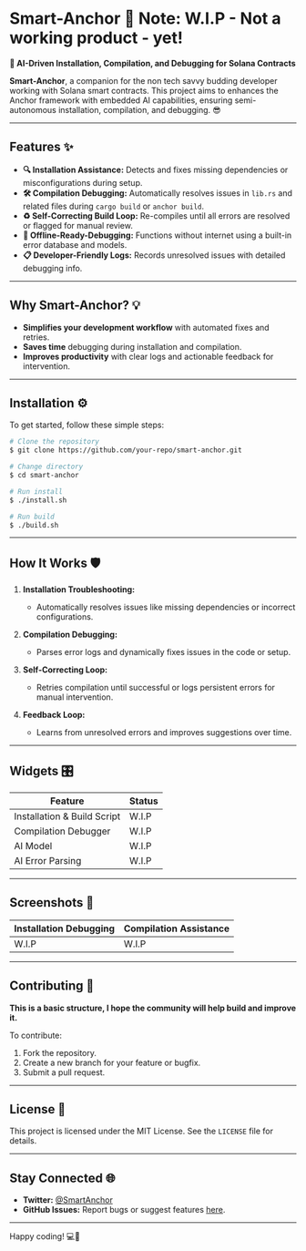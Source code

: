 # **Smart-Anchor** 🚀 Note: W.I.P - Not a working product - yet!

**🔧 AI-Driven Installation, Compilation, and Debugging for Solana Contracts**

**Smart-Anchor**, a companion for the non tech savvy budding developer working with Solana smart contracts. This project aims to enhances the Anchor framework with embedded AI capabilities, ensuring semi-autonomous installation, compilation, and debugging. 😎

---

## **Features** ✨

- **🔍 Installation Assistance:** Detects and fixes missing dependencies or misconfigurations during setup.
- **🛠 Compilation Debugging:** Automatically resolves issues in `lib.rs` and related files during `cargo build` or `anchor build`.
- **♻️ Self-Correcting Build Loop:** Re-compiles until all errors are resolved or flagged for manual review.
- **💾 Offline-Ready-Debugging:** Functions without internet using a built-in error database and models.
- **📋 Developer-Friendly Logs:** Records unresolved issues with detailed debugging info.

---

## **Why Smart-Anchor?** 💡

- **Simplifies your development workflow** with automated fixes and retries.
- **Saves time** debugging during installation and compilation.
- **Improves productivity** with clear logs and actionable feedback for intervention.

---

## **Installation** ⚙️

To get started, follow these simple steps:

```bash
# Clone the repository
$ git clone https://github.com/your-repo/smart-anchor.git

# Change directory
$ cd smart-anchor

# Run install
$ ./install.sh

# Run build
$ ./build.sh


```

---

## **How It Works** 🛡️

1. **Installation Troubleshooting:**

   - Automatically resolves issues like missing dependencies or incorrect configurations.

2. **Compilation Debugging:**

   - Parses error logs and dynamically fixes issues in the code or setup.

3. **Self-Correcting Loop:**

   - Retries compilation until successful or logs persistent errors for manual intervention.

4. **Feedback Loop:**

   - Learns from unresolved errors and improves suggestions over time.

---

## **Widgets** 🎛️

| Feature                     | Status |
| --------------------------- | ------ |
| Installation & Build Script | W\.I.P |
| Compilation Debugger        | W\.I.P |
| AI Model                    | W\.I.P |
| AI Error Parsing            | W\.I.P |

---

## **Screenshots** 📸

| Installation Debugging | Compilation Assistance |
| ---------------------- | ---------------------- |
| W\.I.P                 | W\.I.P                 |

---

## **Contributing** 🤝

**This is a basic structure, I hope the community will help build and improve it.**

To contribute:

1. Fork the repository.
2. Create a new branch for your feature or bugfix.
3. Submit a pull request.

---

## **License** 📜

This project is licensed under the MIT License. See the `LICENSE` file for details.

---

## **Stay Connected** 🌐

- **Twitter:** [@SmartAnchor](https://twitter.com/SmartAnchor)
- **GitHub Issues:** Report bugs or suggest features [here](https://github.com/your-repo/smart-anchor/issues).

---

Happy coding! 💻🚀

